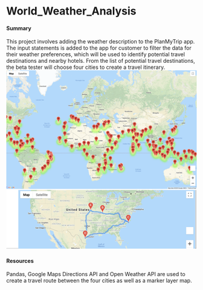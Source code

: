 # World_Weather_Analysis
#### Summary
This project involves adding the weather description to the PlanMyTrip app. The input statements is added to the app for customer to filter the data for their weather preferences, which will be used to identify potential travel destinations and nearby hotels. From the list of potential travel destinations, the beta tester will choose four cities to create a travel itinerary. ![WeatherPy_vacation_map.png](WeatherPy_vacation_map.png)
![WeatherPy_travel_map.png](WeatherPy_travel_map.png)

#### Resources
Pandas, Google Maps Directions API and Open Weather API are used to  create a travel route between the four cities as well as a marker layer map.
